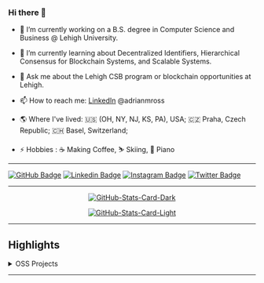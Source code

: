 <h3>Hi there 👋</h3>
  <p>
<ul>
<li>
<p>🔭 I’m currently working on a B.S. degree in Computer Science and Business @ Lehigh University.</p>
</li>
<li>
<p>🌱 I’m currently learning about Decentralized Identifiers, Hierarchical Consensus for Blockchain Systems, and Scalable Systems.</p>
</li>
<li>
<p>💬 Ask me about the Lehigh CSB program or blockchain opportunities at Lehigh.</p>
</li>
<li>
<p>📫 How to reach me: <a href="https://www.linkedin.com/in/adrianmross/">LinkedIn</a> @adrianmross</p>
</li>
<li>
<p>🌎 Where I've lived: 🇺🇸 (OH, NY, NJ, KS, PA), USA; 🇨🇿 Praha, Czech Republic; 🇨🇭 Basel, Switzerland;</p>
</li>
<li>
<p>⚡ Hobbies : ☕ Making Coffee, ⛷️ Skiing, 🎹 Piano</p>
</li>
</ul>
  </p>
<hr>
<p><a href="https://www.github.com/adrianmross/"><img src="https://img.shields.io/badge/-@adrianmross-%2312100E?style=flat-square&amp;logo=GitHub&amp;logoColor=white&amp;link=https://www.github.com/adrianmross/" alt="GitHub Badge"></a> <a href="https://www.linkedin.com/in/adrianmross/"><img src="https://img.shields.io/badge/-@adrianmross-blue?style=flat-square&amp;logo=Linkedin&amp;logoColor=white&amp;link=https://www.linkedin.com/in/adrianmross/" alt="Linkedin Badge"></a> <a href="https://www.instagram.com/adrian_m_ross/"><img src="https://img.shields.io/badge/-@adrian_m_ross-e1306c?style=flat-square&amp;labelColor=e1306c&amp;logo=instagram&amp;logoColor=white&amp;link=https://www.instagram.com/adrian_m_ross/" alt="Instagram Badge"></a> <a href="https://twitter.com/adrianmross"><img src="https://img.shields.io/badge/-@adrianmross-1ca0f1?style=flat-square&amp;labelColor=1ca0f1&amp;logo=twitter&amp;logoColor=white&amp;link=https://twitter.com/adrianmross" alt="Twitter Badge"></a></p>
<hr>
  <div align="center">
<p><a href="https://github.com/adrianmross/adrianmross#gh-dark-mode-only"><img src="https://github-readme-stats.vercel.app/api?username=adrianmross&amp;show_icons=true&amp;hide_border=true&amp;include_all_commits=true&amp;card_width=600&amp;rank_icon=github&amp;custom_title=GitHub%20Open%20Source%20Stats&amp;title_color=3B7EBF&amp;text_color=FFF&amp;icon_color=3B7EBF&amp;hide=contribs&amp;show=reviews,prs_merged,prs_merged_percentage&amp;theme=transparent#gh-dark-mode-only" alt="GitHub-Stats-Card-Dark"></a></p>
<p><a href="https://github.com/adrianmross/adrianmross#gh-light-mode-only"><img src="https://github-readme-stats.vercel.app/api?username=adrianmross&amp;show_icons=true&amp;hide_border=true&amp;include_all_commits=true&amp;card_width=600&amp;rank_icon=github&amp;custom_title=GitHub%20Open%20Source%20Stats&amp;title_color=3B7EBF&amp;text_color=474A4E&amp;icon_color=3B7EBF&amp;hide=contribs&amp;show=reviews,prs_merged,prs_merged_percentage&amp;theme=transparent#gh-light-mode-only" alt="GitHub-Stats-Card-Light"></a></p>
  </div>
<hr>
<h2>Highlights</h2>
  <details>
  <summary>OSS Projects</summary>
  <br />
  Here are some of my other projects you might want to check out that are not pinned:
  <br />
<br />
  <ul><li><a href=https://github.com/adrianmross/adrianmross target="_blank" rel="noopener noreferrer">adrianmross/adrianmross</a> (<b>0</b> ✨ and <b>0</b> 🍴).</li>
<li>More projects in the works.</li>
</ul>
  </details>
<hr>
